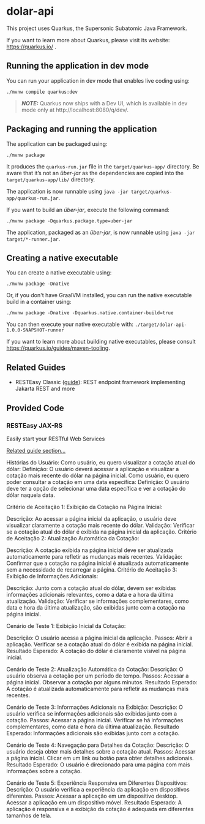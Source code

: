 # dolar-api

This project uses Quarkus, the Supersonic Subatomic Java Framework.

If you want to learn more about Quarkus, please visit its website: https://quarkus.io/ .

## Running the application in dev mode

You can run your application in dev mode that enables live coding using:
```shell script
./mvnw compile quarkus:dev
```

> **_NOTE:_**  Quarkus now ships with a Dev UI, which is available in dev mode only at http://localhost:8080/q/dev/.

## Packaging and running the application

The application can be packaged using:
```shell script
./mvnw package
```
It produces the `quarkus-run.jar` file in the `target/quarkus-app/` directory.
Be aware that it’s not an _über-jar_ as the dependencies are copied into the `target/quarkus-app/lib/` directory.

The application is now runnable using `java -jar target/quarkus-app/quarkus-run.jar`.

If you want to build an _über-jar_, execute the following command:
```shell script
./mvnw package -Dquarkus.package.type=uber-jar
```

The application, packaged as an _über-jar_, is now runnable using `java -jar target/*-runner.jar`.

## Creating a native executable

You can create a native executable using: 
```shell script
./mvnw package -Dnative
```

Or, if you don't have GraalVM installed, you can run the native executable build in a container using: 
```shell script
./mvnw package -Dnative -Dquarkus.native.container-build=true
```

You can then execute your native executable with: `./target/dolar-api-1.0.0-SNAPSHOT-runner`

If you want to learn more about building native executables, please consult https://quarkus.io/guides/maven-tooling.

## Related Guides

- RESTEasy Classic ([guide](https://quarkus.io/guides/resteasy)): REST endpoint framework implementing Jakarta REST and more

## Provided Code

### RESTEasy JAX-RS

Easily start your RESTful Web Services

[Related guide section...](https://quarkus.io/guides/getting-started#the-jax-rs-resources)

Histórias do Usuário:
Como usuário, eu quero visualizar a cotação atual do dólar:
Definição: O usuário deverá acessar a aplicação e visualizar a cotação mais recente do dólar na página inicial.
Como usuário, eu quero poder consultar a cotação em uma data específica:
Definição: O usuário deve ter a opção de selecionar uma data específica e ver a cotação do dólar naquela data.


Critério de Aceitação 1: Exibição da Cotação na Página Inicial:

Descrição: Ao acessar a página inicial da aplicação, o usuário deve visualizar claramente a cotação mais recente do dólar.
Validação: Verificar se a cotação atual do dólar é exibida na página inicial da aplicação.
Critério de Aceitação 2: Atualização Automática da Cotação:

Descrição: A cotação exibida na página inicial deve ser atualizada automaticamente para refletir as mudanças mais recentes.
Validação: Confirmar que a cotação na página inicial é atualizada automaticamente sem a necessidade de recarregar a página.
Critério de Aceitação 3: Exibição de Informações Adicionais:

Descrição: Junto com a cotação atual do dólar, devem ser exibidas informações adicionais relevantes, como a data e a hora da última atualização.
Validação: Verificar se informações complementares, como data e hora da última atualização, são exibidas junto com a cotação na página inicial.


Cenário de Teste 1: Exibição Inicial da Cotação:

Descrição: O usuário acessa a página inicial da aplicação.
Passos:
Abrir a aplicação.
Verificar se a cotação atual do dólar é exibida na página inicial.
Resultado Esperado: A cotação do dólar é claramente visível na página inicial.

Cenário de Teste 2: Atualização Automática da Cotação:
Descrição: O usuário observa a cotação por um período de tempo.
Passos:
Acessar a página inicial.
Observar a cotação por alguns minutos.
Resultado Esperado: A cotação é atualizada automaticamente para refletir as mudanças mais recentes.

Cenário de Teste 3: Informações Adicionais na Exibição:
Descrição: O usuário verifica se informações adicionais são exibidas junto com a cotação.
Passos:
Acessar a página inicial.
Verificar se há informações complementares, como data e hora da última atualização.
Resultado Esperado: Informações adicionais são exibidas junto com a cotação.

Cenário de Teste 4: Navegação para Detalhes da Cotação:
Descrição: O usuário deseja obter mais detalhes sobre a cotação atual.
Passos:
Acessar a página inicial.
Clicar em um link ou botão para obter detalhes adicionais.
Resultado Esperado: O usuário é direcionado para uma página com mais informações sobre a cotação.

Cenário de Teste 5: Experiência Responsiva em Diferentes Dispositivos:
Descrição: O usuário verifica a experiência da aplicação em dispositivos diferentes.
Passos:
Acessar a aplicação em um dispositivo desktop.
Acessar a aplicação em um dispositivo móvel.
Resultado Esperado: A aplicação é responsiva e a exibição da cotação é adequada em diferentes tamanhos de tela.